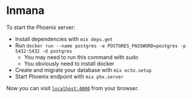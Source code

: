 # Inmana

To start the Phoenix server:

  * Install dependencies with `mix deps.get`
  * Run `docker run --name postgres -e POSTGRES_PASSWORD=postgres -p 5432:5432 -d postgres`
    - You may need to run this command with sudo
    - You obviously need to install docker
  * Create and migrate your database with `mix ecto.setup`
  * Start Phoenix endpoint with `mix phx.server`

Now you can visit [`localhost:4000`](http://localhost:4000) from your browser.
